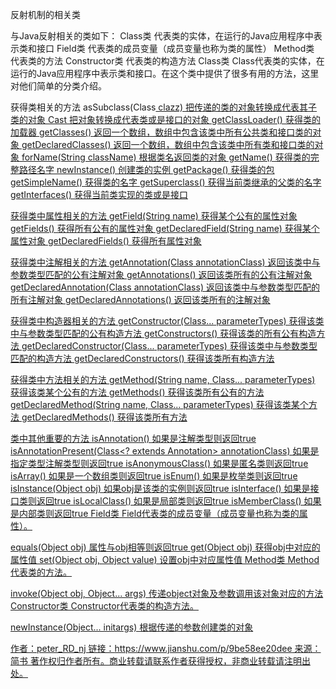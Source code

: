 反射机制的相关类

与Java反射相关的类如下：
Class类	代表类的实体，在运行的Java应用程序中表示类和接口
Field类	代表类的成员变量（成员变量也称为类的属性）
Method类	代表类的方法
Constructor类	代表类的构造方法
Class类
Class代表类的实体，在运行的Java应用程序中表示类和接口。在这个类中提供了很多有用的方法，这里对他们简单的分类介绍。

获得类相关的方法
asSubclass(Class<U> clazz)	把传递的类的对象转换成代表其子类的对象
Cast	把对象转换成代表类或是接口的对象
getClassLoader()	获得类的加载器
getClasses()	返回一个数组，数组中包含该类中所有公共类和接口类的对象
getDeclaredClasses()	返回一个数组，数组中包含该类中所有类和接口类的对象
forName(String className)	根据类名返回类的对象
getName()	获得类的完整路径名字
newInstance()	创建类的实例
getPackage()	获得类的包
getSimpleName()	获得类的名字
getSuperclass()	获得当前类继承的父类的名字
getInterfaces()	获得当前类实现的类或是接口

获得类中属性相关的方法
getField(String name)	获得某个公有的属性对象
getFields()	获得所有公有的属性对象
getDeclaredField(String name)	获得某个属性对象
getDeclaredFields()	获得所有属性对象

获得类中注解相关的方法
getAnnotation(Class<A> annotationClass)	返回该类中与参数类型匹配的公有注解对象
getAnnotations()	返回该类所有的公有注解对象
getDeclaredAnnotation(Class<A> annotationClass)	返回该类中与参数类型匹配的所有注解对象
getDeclaredAnnotations()	返回该类所有的注解对象

获得类中构造器相关的方法
getConstructor(Class...<?> parameterTypes)	获得该类中与参数类型匹配的公有构造方法
getConstructors()	获得该类的所有公有构造方法
getDeclaredConstructor(Class...<?> parameterTypes)	获得该类中与参数类型匹配的构造方法
getDeclaredConstructors()	获得该类所有构造方法

获得类中方法相关的方法
getMethod(String name, Class...<?> parameterTypes)	获得该类某个公有的方法
getMethods()	获得该类所有公有的方法
getDeclaredMethod(String name, Class...<?> parameterTypes)	获得该类某个方法
getDeclaredMethods()	获得该类所有方法

类中其他重要的方法
isAnnotation()	如果是注解类型则返回true
isAnnotationPresent(Class<? extends Annotation> annotationClass)	如果是指定类型注解类型则返回true
isAnonymousClass()	如果是匿名类则返回true
isArray()	如果是一个数组类则返回true
isEnum()	如果是枚举类则返回true
isInstance(Object obj)	如果obj是该类的实例则返回true
isInterface()	如果是接口类则返回true
isLocalClass()	如果是局部类则返回true
isMemberClass()	如果是内部类则返回true
Field类
Field代表类的成员变量（成员变量也称为类的属性）。

equals(Object obj)	属性与obj相等则返回true
get(Object obj)	获得obj中对应的属性值
set(Object obj, Object value)	设置obj中对应属性值
Method类
Method代表类的方法。

invoke(Object obj, Object... args)	传递object对象及参数调用该对象对应的方法
Constructor类
Constructor代表类的构造方法。

newInstance(Object... initargs)	根据传递的参数创建类的对象

作者：peter_RD_nj
链接：https://www.jianshu.com/p/9be58ee20dee
来源：简书
著作权归作者所有。商业转载请联系作者获得授权，非商业转载请注明出处。

